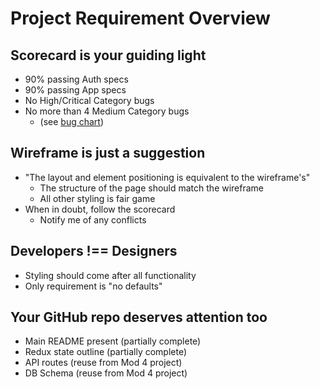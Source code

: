 # Project Requirement Overview

## Scorecard is your guiding light

- 90% passing Auth specs
- 90% passing App specs
- No High/Critical Category bugs
- No more than 4 Medium Category bugs
  - (see [bug chart](https://open.appacademy.io/learn/js-py---pt-may-2023-online/week-30---redux-thunk-and-authentication/react-solo-project-scorecard))

## Wireframe is just a suggestion

- "The layout and element positioning is equivalent to the wireframe's"
  - The structure of the page should match the wireframe
  - All other styling is fair game
- When in doubt, follow the scorecard
  - Notify me of any conflicts

## Developers !== Designers

- Styling should come after all functionality
- Only requirement is "no defaults"

## Your GitHub repo deserves attention too

- Main README present (partially complete)
- Redux state outline (partially complete)
- API routes (reuse from Mod 4 project)
- DB Schema (reuse from Mod 4 project)
